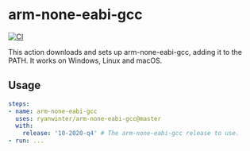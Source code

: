 # arm-none-eabi-gcc

[![CI](https://github.com/ryanwinter/arm-none-eabi-gcc/workflows/CI/badge.svg)](https://github.com/ryanwinter/arm-none-eabi-gcc/actions)

This action downloads and sets up arm-none-eabi-gcc, adding it to the PATH. It works on Windows, Linux and macOS.

## Usage

```yaml
steps:
- name: arm-none-eabi-gcc
  uses: ryanwinter/arm-none-eabi-gcc@master
  with:
    release: '10-2020-q4' # The arm-none-eabi-gcc release to use.
- run: ...
```
